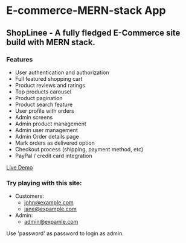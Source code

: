 # E-commerce-MERN-stack App
## ShopLinee - A fully fledged E-Commerce site build with MERN stack.


### Features
* User authentication and authorization
* Full featured shopping cart
* Product reviews and ratings
* Top products carousel
* Product pagination
* Product search feature
* User profile with orders
* Admin screens
* Admin product management
* Admin user management
* Admin Order details page
* Mark orders as delivered option
* Checkout process (shipping, payment method, etc)
* PayPal / credit card integration

[Live Demo](https://shoplinee.herokuapp.com/)

### Try playing with this site:
 * Customers:
      * john@example.com 
      * jane@expample.com
 * Admin:
      * admin@expamle.com
  
 Use 'password' as password to login as admin.
